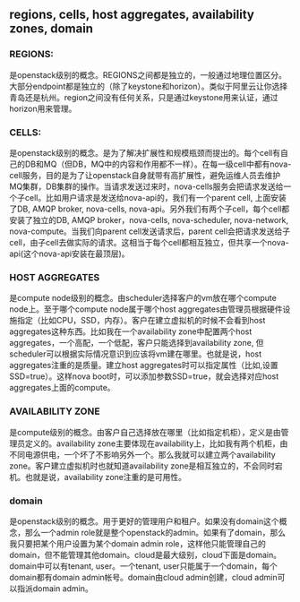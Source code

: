 ## regions, cells, host aggregates, availability zones, domain

### REGIONS:

是openstack级别的概念。REGIONS之间都是独立的，一般通过地理位置区分。大部分endpoint都是独立的（除了keystone和horizon）。类似于阿里云让你选择青岛还是杭州。region之间没有任何关系，只是通过keystone用来认证，通过horizon用来管理。

### CELLS:

是openstack级别的概念。是为了解决扩展性和规模瓶颈而提出的。每个cell有自己的DB和MQ（但DB，MQ中的内容和作用都不一样）。在每一级cell中都有nova-cell服务，目的是为了让openstack自身就带有高扩展性，避免运维人员去维护MQ集群，DB集群的操作。当请求发送过来时，nova-cells服务会把请求发送给一个子cell。比如用户请求是发送给nova-api的，我们有一个parent cell, 上面安装了DB, AMQP broker, nova-cells, nova-api。另外我们有两个子cell，每个cell都安装了独立的DB, AMQP broker，nova-cells, nova-scheduler, nova-network, nova-compute。当我们向parent cell发送请求后，parent cell会把请求发送给子cell，由子cell去做实际的请求。这相当于每个cell都相互独立，但共享一个nova-api(这个nova-api安装在最顶层)。

### HOST AGGREGATES

是compute node级别的概念。由scheduler选择客户的vm放在哪个compute node上。至于哪个compute node属于哪个host aggregates由管理员根据硬件设施指定（比如CPU，SSD，内存）。客户在建立虚拟机的时候不会看到host aggregates这种东西。比如我在一个availability zone中配置两个host aggregates，一个高配，一个低配，客户只能选择到availability zone, 但scheduler可以根据实际情况意识到应该将vm建在哪里。也就是说，host aggregates注重的是质量。建立host aggregates时可以指定属性（比如,设置SSD=true）。这样nova boot时，可以添加参数SSD=true，就会选择对应host aggregates上面的compute。

### AVAILABILITY ZONE

是compute级别的概念。由客户自己选择放在哪里（比如指定机柜），定义是由管理员定义的。availability zone主要体现在availability上，比如我有两个机柜，由不同电源供电，一个坏了不影响另外一个。那么我就可以建立两个availability zone。客户建立虚拟机时也就知道availability zone是相互独立的，不会同时宕机。也就是说，availability zone注重的是可用性。

### domain

是openstack级别的概念。用于更好的管理用户和租户。如果没有domain这个概念，那么一个admin role就是整个openstack的admin。如果有了domain，那么我只要把某个用户设置为某个domain admin role，这样他只能管理自己的domain，但不能管理其他domain。cloud是最大级别，cloud下面是domain。domain中可以有tenant, user。一个tenant, user只能属于一个domain，每个domain都有domain admin帐号。domain由cloud admin创建，cloud admin可以指派domain admin。
